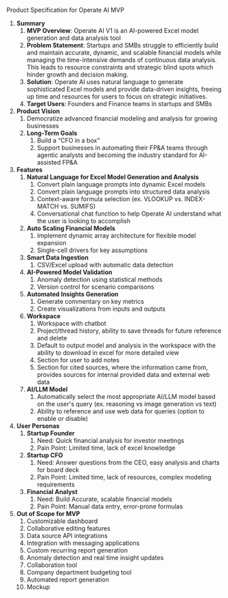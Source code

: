 Product Specification for Operate AI MVP

1. **Summary**
   1. **MVP Overview**: Operate AI V1 is an AI-powered Excel model generation and data analysis tool
   2. **Problem Statement**: Startups and SMBs struggle to efficiently build and maintain accurate, dynamic, and scalable financial models while managing the time-intensive demands of continuous data analysis. This leads to resource constraints and strategic blind spots which hinder growth and decision making.
   3. **Solution**: Operate AI uses natural language to generate sophisticated Excel models and provide data-driven insights, freeing up time and resources for users to focus on strategic initiatives.
   4. **Target Users**: Founders and Finance teams in startups and SMBs
2. **Product Vision**
   1. Democratize advanced financial modeling and analysis for growing businesses
   2. **Long-Term Goals**
      1. Build a “CFO in a box”
      2. Support businesses in automating their FP\&A teams through agentic analysts and becoming the industry standard for AI-assisted FP\&A
3. **Features**
   1. **Natural Language for Excel Model Generation and Analysis**
      1. Convert plain language prompts into dynamic Excel models
      2. Convert plain language prompts into structured data analysis
      3. Context-aware formula selection (ex. VLOOKUP vs. INDEX-MATCH vs. SUMIFS)
      4. Conversational chat function to help Operate AI understand what the user is looking to accomplish
   2. **Auto Scaling Financial Models**
      1. Implement dynamic array architecture for flexible model expansion
      2. Single-cell drivers for key assumptions
   3. **Smart Data Ingestion**
      1. CSV/Excel upload with automatic data detection
   4. **AI-Powered Model Validation**
      1. Anomaly detection using statistical methods
      2. Version control for scenario comparisons
   5. **Automated Insights Generation**
      1. Generate commentary on key metrics
      2. Create visualizations from inputs and outputs
   6. **Workspace**
      1. Workspace with chatbot
      2. Project/thread history, ability to save threads for future reference and delete
      3. Default to output model and analysis in the workspace with the ability to download in excel for more detailed view
      4. Section for user to add notes
      5. Section for cited sources, where the information came from, provides sources for internal provided data and external web data
   7. **AI/LLM Model**
      1. Automatically select the most appropriate AI/LLM model based on the user's query (ex. reasoning vs image generation vs text)
      2. Ability to reference and use web data for queries (option to enable or disable)
4. **User Personas**
   1. **Startup Founder**
      1. Need: Quick financial analysis for investor meetings
      2. Pain Point: Limited time, lack of excel knowledge
   2. **Startup CFO**
      1. Need: Answer questions from the CEO, easy analysis and charts for board deck
      2. Pain Point: Limited time, lack of resources, complex modeling requirements
   3. **Financial Analyst**
      1. Need: Build Accurate, scalable financial models
      2. Pain Point: Manual data entry, error-prone formulas
5. **Out of Scope for MVP**
   1. Customizable dashboard
   2. Collaborative editing features
   3. Data source API integrations
   4. Integration with messaging applications
   5. Custom recurring report generation
   6. Anomaly detection and real time insight updates
   7. Collaboration tool
   8. Company department budgeting tool
   9. Automated report generation
   10. Mockup
